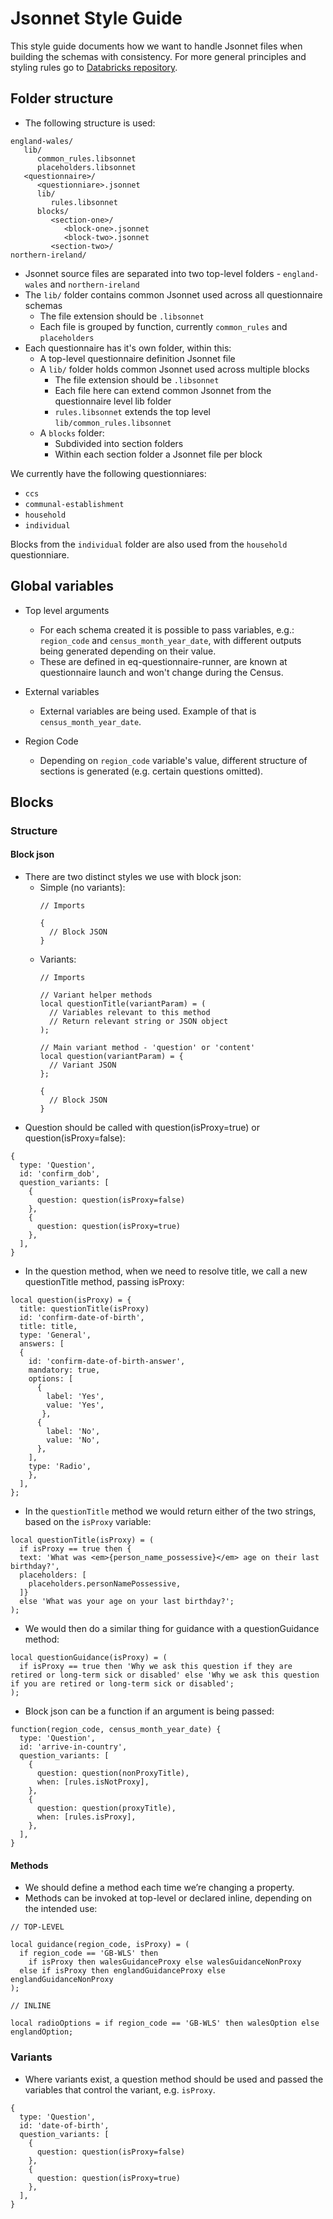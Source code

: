 # Jsonnet Style Guide
This style guide documents how we want to handle Jsonnet files when building the schemas with consistency. For more general principles and styling rules go to [Databricks repository](https://github.com/databricks/jsonnet-style-guide#databricks-jsonnet-guide).

## Folder structure
- The following structure is used:
```
england-wales/
   lib/
      common_rules.libsonnet
      placeholders.libsonnet
   <questionnaire>/
      <questionniare>.jsonnet
      lib/
         rules.libsonnet
      blocks/
         <section-one>/
            <block-one>.jsonnet
            <block-two>.jsonnet
         <section-two>/
northern-ireland/

```
- Jsonnet source files are separated into two top-level folders - `england-wales` and `northern-ireland` 
- The `lib/` folder contains common Jsonnet used across all questionnaire schemas
  - The file extension should be `.libsonnet`
  - Each file is grouped by function, currently `common_rules` and `placeholders`
- Each questionnaire has it's own folder, within this:
  - A top-level questionnaire definition Jsonnet file 
  - A `lib/` folder holds common Jsonnet used across multiple blocks
    - The file extension should be `.libsonnet`
    - Each file here can extend common Jsonnet from the questionnaire level lib folder
    - `rules.libsonnet` extends the top level `lib/common_rules.libsonnet`
  - A `blocks` folder:
    - Subdivided into section folders
    - Within each section folder a Jsonnet file per block
  
We currently have the following questionniares:

- `ccs`
- `communal-establishment`
- `household`
- `individual`

Blocks from the `individual` folder are also used from the `household` questionniare.

## Global variables

- Top level arguments

    - For each schema created it is possible to pass variables, e.g.: `region_code` and `census_month_year_date`, with different outputs being generated depending on their value.
    - These are defined in eq-questionnaire-runner, are known at questionnaire launch and won't change during the Census.

- External variables

    - External variables are being used. Example of that is `census_month_year_date`.

- Region Code

    - Depending on `region_code` variable's value, different structure of sections is generated (e.g. certain questions omitted).

## Blocks

### Structure

#### Block json
- There are two distinct styles we use with block json:
  - Simple (no variants):
    ```
    // Imports
    
    {
      // Block JSON
    }
    ```
  - Variants:
    ```
    // Imports
    
    // Variant helper methods
    local questionTitle(variantParam) = (
      // Variables relevant to this method
      // Return relevant string or JSON object
    );
    
    // Main variant method - 'question' or 'content'
    local question(variantParam) = {
      // Variant JSON
    };
    
    {
      // Block JSON
    }
    ```
- Question should be called with question(isProxy=true) or question(isProxy=false):
```
{
  type: 'Question',
  id: 'confirm_dob',
  question_variants: [
    {
      question: question(isProxy=false)
    },
    {
      question: question(isProxy=true)
    },
  ],
}
```
- In the question method, when we need to resolve title, we call a new questionTitle method, passing isProxy:
```
local question(isProxy) = {
  title: questionTitle(isProxy)
  id: 'confirm-date-of-birth',
  title: title,
  type: 'General',
  answers: [
  {
    id: 'confirm-date-of-birth-answer',
    mandatory: true,
    options: [
      {
        label: 'Yes',
        value: 'Yes',
       },
      {
        label: 'No',
        value: 'No',
      },
    ],
    type: 'Radio',
    },
  ],
};

```
- In the `questionTitle` method we would return either of the two strings, based on the `isProxy` variable:
```
local questionTitle(isProxy) = (
  if isProxy == true then {
  text: 'What was <em>{person_name_possessive}</em> age on their last birthday?',
  placeholders: [
    placeholders.personNamePossessive,
  ]} 
  else 'What was your age on your last birthday?';
);

```
- We would then do a similar thing for guidance with a questionGuidance method:
```
local questionGuidance(isProxy) = (
  if isProxy == true then 'Why we ask this question if they are retired or long-term sick or disabled' else 'Why we ask this question if you are retired or long-term sick or disabled';
);

```
    

- Block json can be a function if an argument is being passed:

```
function(region_code, census_month_year_date) {
  type: 'Question',
  id: 'arrive-in-country',
  question_variants: [
    {
      question: question(nonProxyTitle),
      when: [rules.isNotProxy],
    },
    {
      question: question(proxyTitle),
      when: [rules.isProxy],
    },
  ],
}

```

#### Methods

- We should define a method each time we’re changing a property.
- Methods can be invoked at top-level or declared inline, depending on the intended use:
```
// TOP-LEVEL
    
local guidance(region_code, isProxy) = (
  if region_code == 'GB-WLS' then
    if isProxy then walesGuidanceProxy else walesGuidanceNonProxy
  else if isProxy then englandGuidanceProxy else englandGuidanceNonProxy
);

// INLINE

local radioOptions = if region_code == 'GB-WLS' then walesOption else englandOption;

  ```

### Variants

- Where variants exist, a question method should be used and passed the variables that control the variant, e.g. `isProxy`.
```
{
  type: 'Question',
  id: 'date-of-birth',
  question_variants: [
    {
      question: question(isProxy=false)
    },
    {
      question: question(isProxy=true)
    },
  ],
}
```
